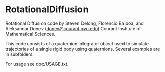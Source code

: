 # RotationalDiffusion

Rotational Diffusion code by Steven Delong, Florencio Balboa, and
Aleksandar Donev (donev@courant.nyu.edu) Courant Institute of
Mathematical Sciences.

This code consists of a quaternion integrator object used to simulate
trajectories of a single rigid body using quaternions.  Several examples are in subfolders.

For usage see doc/USAGE.txt.


